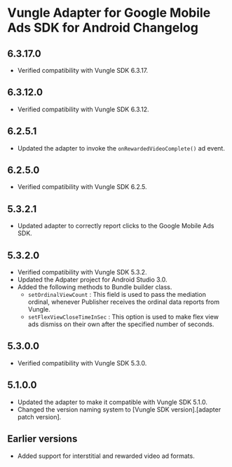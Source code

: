 # Vungle Adapter for Google Mobile Ads SDK for Android Changelog

## 6.3.17.0
- Verified compatibility with Vungle SDK 6.3.17.

## 6.3.12.0
- Verified compatibility with Vungle SDK 6.3.12.

## 6.2.5.1
- Updated the adapter to invoke the `onRewardedVideoComplete()` ad event.

## 6.2.5.0
- Verified compatibility with Vungle SDK 6.2.5.

## 5.3.2.1
- Updated adapter to correctly report clicks to the Google Mobile Ads SDK.

## 5.3.2.0
- Verified compatibility with Vungle SDK 5.3.2.
- Updated the Adpater project for Android Studio 3.0.
- Added the following methods to Bundle builder class.
   - `setOrdinalViewCount` : This field is used to pass the mediation ordinal,
   whenever Publisher receives the ordinal data reports from Vungle.
   - `setFlexViewCloseTimeInSec` : This option is used to make flex view ads
   dismiss on their own after the specified number of seconds.

## 5.3.0.0
- Verified compatibility with Vungle SDK 5.3.0.

## 5.1.0.0
- Updated the adapter to make it compatible with Vungle SDK 5.1.0.
- Changed the version naming system to
  [Vungle SDK version].[adapter patch version].

## Earlier versions
- Added support for interstitial and rewarded video ad formats.
